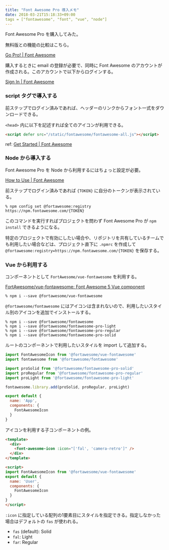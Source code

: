 ```yaml
---
title: "Font Awesome Pro 導入メモ"
date: 2018-03-21T15:18:33+09:00
tags = ["fontawesome", "font", "vue", "node"]
---
```


Font Awesome Pro を購入してみた。

<!--more-->

無料版との機能の比較はこちら。

[Go Pro! | Font Awesome](https://fontawesome.com/pro)

購入するときに email の登録が必要で、同時に Font Awesome のアカウントが作成される。このアカウントで以下からログインする。

[Sign In | Font Awesome](https://fontawesome.com/sessions/sign-in)

### script タグで導入する

前ステップでログイン済みであれば、ヘッダーのリンクからフォント一式をダウンロードできる。

`<head>` 内に以下を記述すれば全てのアイコンが利用できる。

```html
<script defer src="/static/fontawesome/fontawesome-all.js"></script>
```

ref: [Get Started | Font Awesome](https://fontawesome.com/get-started)

### Node から導入する

Font Awesome Pro を Node から利用するにはちょっと設定が必要。

[How to Use | Font Awesome](https://fontawesome.com/how-to-use/use-with-node-js#pro)

前ステップでログイン済みであれば `{TOKEN}` に自分のトークンが表示されている。

```
% npm config set @fortawesome:registry https://npm.fontawesome.com/{TOKEN}
```

このコマンドを実行すればプロジェクトを問わず Font Awesome Pro が `npm install` できるようになる。

特定のプロジェクトで有効にしたい場合や、リポジトリを共有しているチームでも利用したい場合などは、プロジェクト直下に `.npmrc` を作成して `@fortawesome:registry=https://npm.fontawesome.com/{TOKEN}` を保存する。

### Vue から利用する

コンポーネントとして `FortAwesome/vue-fontawesome` を利用する。

[FortAwesome/vue-fontawesome: Font Awesome 5 Vue component](https://github.com/FortAwesome/vue-fontawesome)

```
% npm i --save @fortawesome/vue-fontawesome
```

`@fortawesome/fontawesome` にはアイコンは含まれないので、利用したいスタイル別のアイコンを追加でインストールする。

```
% npm i --save @fortawesome/fontawesome
% npm i --save @fortawesome/fontawesome-pro-light
% npm i --save @fortawesome/fontawesome-pro-regular
% npm i --save @fortawesome/fontawesome-pro-solid
```

ルートのコンポーネントで利用したいスタイルを import して追加する。

```js
import FontAwesomeIcon from '@fortawesome/vue-fontawesome'
import fontawesome from '@fortawesome/fontawesome'

import proSolid from '@fortawesome/fontawesome-pro-solid'
import proRegular from '@fortawesome/fontawesome-pro-regular'
import proLight from '@fortawesome/fontawesome-pro-light'

fontawesome.library.add(proSolid, proRegular, proLight)

export default {
  name: 'App',
  components: {
    FontAwesomeIcon
  }
}
```

アイコンを利用する子コンポーネントの例。

```html
<template>
  <div>
    <font-awesome-icon :icon="['fal', 'camera-retro']" />
  </div>
</template>

<script>
import FontAwesomeIcon from '@fortawesome/vue-fontawesome'
export default {
  name: 'User',
  components: {
    FontAwesomeIcon
  }
}
</script>
```

`:icon` に指定している配列の1要素目にスタイルを指定できる。指定しなかった場合はデフォルトの `fas` が使われる。

- `fas` (default): Solid
- `fal`: Light
- `far`: Regular

